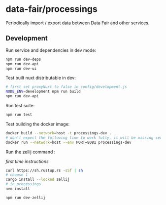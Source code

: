 # data-fair/processings

Periodically import / export data between Data Fair and other services.

## Development

Run service and dependencies in dev mode:

```sh
npm run dev-deps
npm run dev-api
npm run dev-ui
```

Test built nuxt distributable in dev:

```sh
# first set proxyNuxt to false in config/development.js
NODE_ENV=development npm run build
npm run dev-api
```

Run test suite:

```sh
npm run test
```

Test building the docker image:

```sh
docker build --network=host -t processings-dev .
# don't expect the following line to work fully, it will be missing service dependencies, etc.
docker run --network=host --env PORT=8081 processings-dev
```

Run the zellij command :

*first time instructions*
```sh
curl https://sh.rustup.rs -sSf | sh
# choose 1
cargo install --locked zellij
# in processings
nvm install
```

```sh
npm run dev-zellij
```
